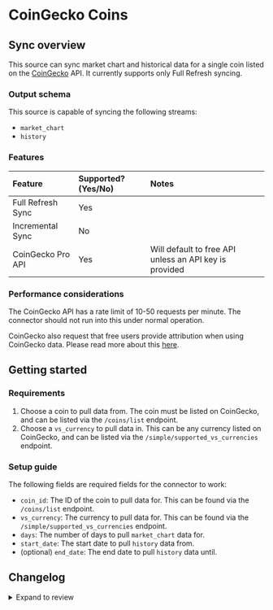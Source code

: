 # CoinGecko Coins

## Sync overview

This source can sync market chart and historical data for a single coin listed on the
[CoinGecko](https://coingecko.com) API. It currently supports only Full Refresh syncing.

### Output schema

This source is capable of syncing the following streams:

- `market_chart`
- `history`

### Features

| Feature           | Supported? \(Yes/No\) | Notes                                                  |
| :---------------- | :-------------------- | :----------------------------------------------------- |
| Full Refresh Sync | Yes                   |                                                        |
| Incremental Sync  | No                    |                                                        |
| CoinGecko Pro API | Yes                   | Will default to free API unless an API key is provided |

### Performance considerations

The CoinGecko API has a rate limit of 10-50 requests per minute. The connector should not run into this
under normal operation.

CoinGecko also request that free users provide attribution when using CoinGecko data. Please read more about
this [here](https://www.coingecko.com/en/branding).

## Getting started

### Requirements

1. Choose a coin to pull data from. The coin must be listed on CoinGecko, and can be listed via the `/coins/list` endpoint.
2. Choose a `vs_currency` to pull data in. This can be any currency listed on CoinGecko, and can be listed via the `/simple/supported_vs_currencies` endpoint.

### Setup guide

The following fields are required fields for the connector to work:

- `coin_id`: The ID of the coin to pull data for. This can be found via the `/coins/list` endpoint.
- `vs_currency`: The currency to pull data for. This can be found via the `/simple/supported_vs_currencies` endpoint.
- `days`: The number of days to pull `market_chart` data for.
- `start_date`: The start date to pull `history` data from.
- (optional) `end_date`: The end date to pull `history` data until.

## Changelog

<details>
  <summary>Expand to review</summary>

| Version | Date       | Pull Request                                             | Subject                                       |
| :------ | :--------- | :------------------------------------------------------- | :-------------------------------------------- |
| 0.1.10 | 2024-08-03 | [43113](https://github.com/airbytehq/airbyte/pull/43113) | Update dependencies |
| 0.1.9 | 2024-07-27 | [42625](https://github.com/airbytehq/airbyte/pull/42625) | Update dependencies |
| 0.1.8 | 2024-07-20 | [42335](https://github.com/airbytehq/airbyte/pull/42335) | Update dependencies |
| 0.1.7 | 2024-07-13 | [41707](https://github.com/airbytehq/airbyte/pull/41707) | Update dependencies |
| 0.1.6 | 2024-07-10 | [41262](https://github.com/airbytehq/airbyte/pull/41262) | Update dependencies |
| 0.1.5 | 2024-07-06 | [40879](https://github.com/airbytehq/airbyte/pull/40879) | Update dependencies |
| 0.1.4 | 2024-06-25 | [40292](https://github.com/airbytehq/airbyte/pull/40292) | Update dependencies |
| 0.1.3 | 2024-06-22 | [40035](https://github.com/airbytehq/airbyte/pull/40035) | Update dependencies |
| 0.1.2 | 2024-06-04 | [38971](https://github.com/airbytehq/airbyte/pull/38971) | [autopull] Upgrade base image to v1.2.1 |
| 0.1.1 | 2024-05-21 | [38515](https://github.com/airbytehq/airbyte/pull/38515) | [autopull] base image + poetry + up_to_date |
| 0.1.1 | 2023-04-30 | [25558](https://github.com/airbytehq/airbyte/pull/25558) | Make manifest.yaml connector builder-friendly |
| 0.1.0 | 2022-10-20 | [18248](https://github.com/airbytehq/airbyte/pull/18248) | New source |

</details>
